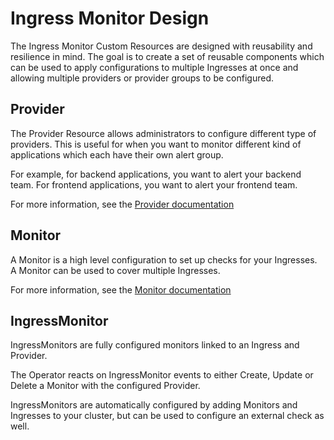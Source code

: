 # Ingress Monitor Design

The Ingress Monitor Custom Resources are designed with reusability and
resilience in mind. The goal is to create a set of reusable components which can
be used to apply configurations to multiple Ingresses at once and allowing
multiple providers or provider groups to be configured.

## Provider

The Provider Resource allows administrators to configure different type of
providers. This is useful for when you want to monitor different kind of
applications which each have their own alert group.

For example, for backend applications, you want to alert your backend team. For
frontend applications, you want to alert your frontend team.

For more information, see the [Provider documentation](./provider.md)

## Monitor

A Monitor is a high level configuration to set up checks for your Ingresses. A
Monitor can be used to cover multiple Ingresses.

For more information, see the [Monitor documentation](./monitor.md)

## IngressMonitor

IngressMonitors are fully configured monitors linked to an Ingress and Provider.

The Operator reacts on IngressMonitor events to either Create, Update or Delete
a Monitor with the configured Provider.

IngressMonitors are automatically configured by adding Monitors and Ingresses
to your cluster, but can be used to configure an external check as well.
